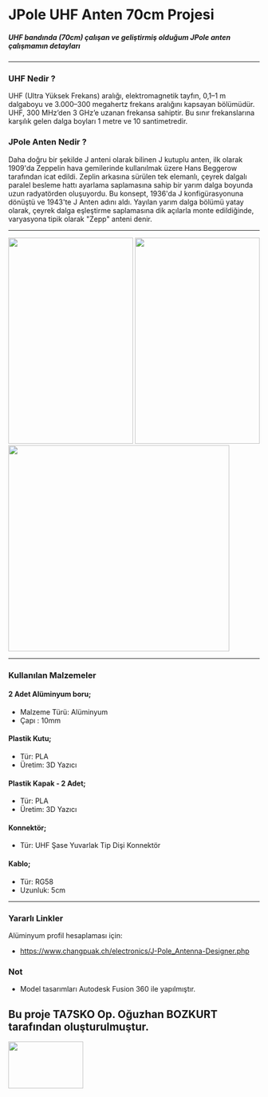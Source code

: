 # JPole UHF Anten 70cm Projesi

##### UHF bandında (70cm) çalışan ve geliştirmiş olduğum JPole anten çalışmamın detayları

------------

### UHF Nedir ?
UHF (Ultra Yüksek Frekans) aralığı, elektromagnetik tayfın, 0,1–1 m dalgaboyu ve 3.000–300 megahertz frekans aralığını kapsayan bölümüdür. UHF, 300 MHz’den 3 GHz’e uzanan frekansa sahiptir. Bu sınır frekanslarına karşılık gelen dalga boyları 1 metre ve 10 santimetredir.

### JPole Anten Nedir ?
Daha doğru bir şekilde J anteni olarak bilinen J kutuplu anten, ilk olarak 1909'da Zeppelin hava gemilerinde kullanılmak üzere Hans Beggerow tarafından icat edildi. Zeplin arkasına sürülen tek elemanlı, çeyrek dalgalı paralel besleme hattı ayarlama saplamasına sahip bir yarım dalga boyunda uzun radyatörden oluşuyordu. Bu konsept, 1936'da J konfigürasyonuna dönüştü ve 1943'te J Anten adını aldı. Yayılan yarım dalga bölümü yatay olarak, çeyrek dalga eşleştirme saplamasına dik açılarla monte edildiğinde, varyasyona tipik olarak "Zepp" anteni denir.

------------

<p float="left">
<img src="https://user-images.githubusercontent.com/6796645/106329984-78b87080-6293-11eb-8802-153e77a9b6d0.jpg" width="250" height="413">
<img src="https://user-images.githubusercontent.com/6796645/106331203-88d14f80-6295-11eb-890f-265e544f3261.png" width="250" height="413">
<img src="https://user-images.githubusercontent.com/6796645/106331406-f1b8c780-6295-11eb-9819-76f7376ad998.png" width="443" height="413">
</p>

------------

### Kullanılan Malzemeler

#### 2 Adet Alüminyum boru;
- Malzeme Türü: Alüminyum
- Çapı : 10mm

#### Plastik Kutu;
- Tür: PLA
- Üretim: 3D Yazıcı

#### Plastik Kapak - 2 Adet;
- Tür: PLA
- Üretim: 3D Yazıcı

#### Konnektör;
- Tür: UHF Şase Yuvarlak Tip Dişi Konnektör

#### Kablo;
- Tür: RG58
- Uzunluk: 5cm

------------

### Yararlı Linkler

Alüminyum profil hesaplaması için:
- https://www.changpuak.ch/electronics/J-Pole_Antenna-Designer.php

### Not
- Model tasarımları Autodesk Fusion 360 ile yapılmıştır.

## Bu proje TA7SKO  Op. Oğuzhan BOZKURT tarafından oluşturulmuştur. 

<p float="left">
<img src="https://user-images.githubusercontent.com/6796645/106331666-62f87a80-6296-11eb-95be-dade85d3a8d2.jpg" width="150" height="94">
</p>


